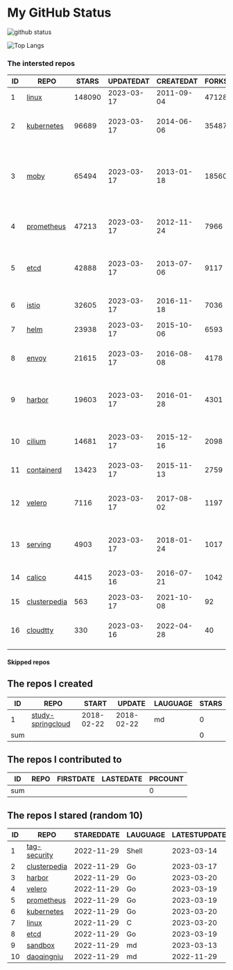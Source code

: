 # My GitHub Status

<img src="https://github-readme-stats-1.yihong0618.vercel.app/api?username=daoqingniu&show_icons=true&&&hide_title=true&count_private=true" alt="github status" />

![Top Langs](https://github-readme-stats-1.yihong0618.vercel.app/api/top-langs/?username=daoqingniu&layout=compact)

<!--START_SECTION:github_repos-->
### The intersted repos
| ID |                              REPO                               | STARS  | UPDATEDAT  | CREATEDAT  | FORKSCOUNT |                                              DESCRIPTIONS                                              |
|----|-----------------------------------------------------------------|--------|------------|------------|------------|--------------------------------------------------------------------------------------------------------|
|  1 | [linux](https://github.com/torvalds/linux)                      | 148090 | 2023-03-17 | 2011-09-04 |      47128 | Linux kernel source tree                                                                               |
|  2 | [kubernetes](https://github.com/kubernetes/kubernetes)          |  96689 | 2023-03-17 | 2014-06-06 |      35487 | Production-Grade Container Scheduling and Management                                                   |
|  3 | [moby](https://github.com/moby/moby)                            |  65494 | 2023-03-17 | 2013-01-18 |      18560 | Moby Project - a collaborative project for the container ecosystem to assemble container-based systems |
|  4 | [prometheus](https://github.com/prometheus/prometheus)          |  47213 | 2023-03-17 | 2012-11-24 |       7966 | The Prometheus monitoring system and time series database.                                             |
|  5 | [etcd](https://github.com/etcd-io/etcd)                         |  42888 | 2023-03-17 | 2013-07-06 |       9117 | Distributed reliable key-value store for the most critical data of a distributed system                |
|  6 | [istio](https://github.com/istio/istio)                         |  32605 | 2023-03-17 | 2016-11-18 |       7036 | Connect, secure, control, and observe services.                                                        |
|  7 | [helm](https://github.com/helm/helm)                            |  23938 | 2023-03-17 | 2015-10-06 |       6593 | The Kubernetes Package Manager                                                                         |
|  8 | [envoy](https://github.com/envoyproxy/envoy)                    |  21615 | 2023-03-17 | 2016-08-08 |       4178 | Cloud-native high-performance edge/middle/service proxy                                                |
|  9 | [harbor](https://github.com/goharbor/harbor)                    |  19603 | 2023-03-17 | 2016-01-28 |       4301 | An open source trusted cloud native registry project that stores, signs, and scans content.            |
| 10 | [cilium](https://github.com/cilium/cilium)                      |  14681 | 2023-03-17 | 2015-12-16 |       2098 | eBPF-based Networking, Security, and Observability                                                     |
| 11 | [containerd](https://github.com/containerd/containerd)          |  13423 | 2023-03-17 | 2015-11-13 |       2759 | An open and reliable container runtime                                                                 |
| 12 | [velero](https://github.com/vmware-tanzu/velero)                |   7116 | 2023-03-17 | 2017-08-02 |       1197 | Backup and migrate Kubernetes applications and their persistent volumes                                |
| 13 | [serving](https://github.com/knative/serving)                   |   4903 | 2023-03-17 | 2018-01-24 |       1017 | Kubernetes-based, scale-to-zero, request-driven compute                                                |
| 14 | [calico](https://github.com/projectcalico/calico)               |   4415 | 2023-03-16 | 2016-07-21 |       1042 | Cloud native networking and network security                                                           |
| 15 | [clusterpedia](https://github.com/clusterpedia-io/clusterpedia) |    563 | 2023-03-17 | 2021-10-08 |         92 | The Encyclopedia of Kubernetes clusters                                                                |
| 16 | [cloudtty](https://github.com/cloudtty/cloudtty)                |    330 | 2023-03-16 | 2022-04-28 |         40 | A Friendly Kubernetes CloudShell (Web Terminal) !                                                      |



#### Skipped repos
<!--END_SECTION:github_repos-->

<!--START_SECTION:my_github-->
## The repos I created
| ID  |                                 REPO                                 |   START    |   UPDATE   | LAUGUAGE | STARS |
|-----|----------------------------------------------------------------------|------------|------------|----------|-------|
|   1 | [study-springcloud](https://github.com/daoqingniu/study-springcloud) | 2018-02-22 | 2018-02-22 | md       |     0 |
| sum |                                                                      |            |            |          |     0 |

## The repos I contributed to
| ID  | REPO | FIRSTDATE | LASTEDATE | PRCOUNT |
|-----|------|-----------|-----------|---------|
| sum |      |           |           |       0 |

## The repos I stared (random 10)
| ID |                              REPO                               | STAREDDATE | LAUGUAGE | LATESTUPDATE |
|----|-----------------------------------------------------------------|------------|----------|--------------|
|  1 | [tag-security](https://github.com/cncf/tag-security)            | 2022-11-29 | Shell    | 2023-03-14   |
|  2 | [clusterpedia](https://github.com/clusterpedia-io/clusterpedia) | 2022-11-29 | Go       | 2023-03-17   |
|  3 | [harbor](https://github.com/goharbor/harbor)                    | 2022-11-29 | Go       | 2023-03-20   |
|  4 | [velero](https://github.com/vmware-tanzu/velero)                | 2022-11-29 | Go       | 2023-03-19   |
|  5 | [prometheus](https://github.com/prometheus/prometheus)          | 2022-11-29 | Go       | 2023-03-19   |
|  6 | [kubernetes](https://github.com/kubernetes/kubernetes)          | 2022-11-29 | Go       | 2023-03-20   |
|  7 | [linux](https://github.com/torvalds/linux)                      | 2022-11-29 | C        | 2023-03-20   |
|  8 | [etcd](https://github.com/etcd-io/etcd)                         | 2022-11-29 | Go       | 2023-03-19   |
|  9 | [sandbox](https://github.com/cncf/sandbox)                      | 2022-11-29 | md       | 2023-03-13   |
| 10 | [daoqingniu](https://github.com/daoqingniu/daoqingniu)          | 2022-11-29 | md       | 2022-11-29   |

<!--END_SECTION:my_github-->
